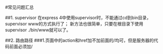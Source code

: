 #常见问题汇总

##1. supervisor
在express 4中使用supervisor时，不能通过cd到bin目录，supervisor www的方式执行了；
新方法也很简单，只要在根目录下使用supervisor ./bin/www就可以了。

##2. 路由路径
###1.页面中的action和href加不加前面的/均可，但是服务器的代码前面必须加/




